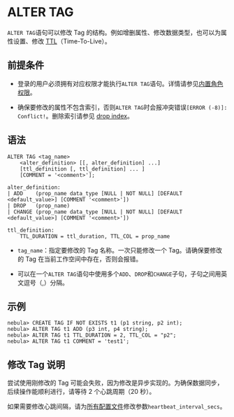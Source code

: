 # ALTER TAG

`ALTER TAG`语句可以修改 Tag 的结构。例如增删属性、修改数据类型，也可以为属性设置、修改 [TTL](../8.clauses-and-options/ttl-options.md)（Time-To-Live）。

## 前提条件

- 登录的用户必须拥有对应权限才能执行`ALTER TAG`语句。详情请参见[内置角色权限](../../7.data-security/1.authentication/3.role-list.md)。

- 确保要修改的属性不包含索引，否则`ALTER TAG`时会报冲突错误`[ERROR (-8)]: Conflict!`。删除索引请参见 [drop index](../14.native-index-statements/6.drop-native-index.md)。

## 语法

```ngql
ALTER TAG <tag_name>
    <alter_definition> [[, alter_definition] ...]
    [ttl_definition [, ttl_definition] ... ]
    [COMMENT = '<comment>'];

alter_definition:
| ADD    (prop_name data_type [NULL | NOT NULL] [DEFAULT <default_value>] [COMMENT '<comment>'])
| DROP   (prop_name)
| CHANGE (prop_name data_type [NULL | NOT NULL] [DEFAULT <default_value>] [COMMENT '<comment>'])

ttl_definition:
    TTL_DURATION = ttl_duration, TTL_COL = prop_name
```

- `tag_name`：指定要修改的 Tag 名称。一次只能修改一个 Tag。请确保要修改的 Tag 在当前工作空间中存在，否则会报错。

- 可以在一个`ALTER TAG`语句中使用多个`ADD`、`DROP`和`CHANGE`子句，子句之间用英文逗号（,）分隔。

## 示例

```ngql
nebula> CREATE TAG IF NOT EXISTS t1 (p1 string, p2 int);
nebula> ALTER TAG t1 ADD (p3 int, p4 string);
nebula> ALTER TAG t1 TTL_DURATION = 2, TTL_COL = "p2";
nebula> ALTER TAG t1 COMMENT = 'test1';
```

## 修改 Tag 说明

尝试使用刚修改的 Tag 可能会失败，因为修改是异步实现的。为确保数据同步，后续操作能顺利进行，请等待 2 个心跳周期（20 秒）。

如果需要修改心跳间隔，请为[所有配置文件](../../5.configurations-and-logs/1.configurations/1.configurations.md)修改参数`heartbeat_interval_secs`。
